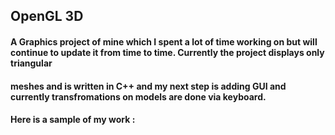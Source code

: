 ## OpenGL 3D

#### A Graphics project of mine which I spent a lot of time working on but will continue to update it from time to time. Currently the project displays only triangular
#### meshes and is written in C++ and my next step is adding GUI and currently transfromations on models are done via keyboard.

#### Here is a sample of my work :
